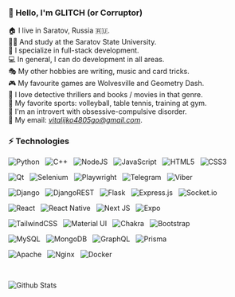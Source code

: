 ### 👋 Hello, I'm GLITCH (or Corruptor)

🏠 I live in Saratov, Russia 🇷🇺. <br />
👨‍💻 And study at the Saratov State University. <br />
🔭 I specialize in full-stack development. <br />
💻 In general, I can do development in all areas. <br />
🎭 My other hobbies are writing, music and card tricks. <br />
🎮 My favourite games are Wolvesville and Geometry Dash. <br />
🔎 I love detective thrillers and books / movies in that genre. <br />
🏐 My favorite sports: volleyball, table tennis, training at gym. <br />
🧠 I'm an introvert with obsessive-compulsive disorder. <br />
📩 My email: *vitalijko4805go@gmail.com*. <br />

### ⚡ Technologies

![Python](https://img.shields.io/badge/python-3670A0?style=for-the-badge&logo=python&logoColor=ffdd54)
&nbsp;
![C++](https://img.shields.io/badge/C%2B%2B-00599C?style=for-the-badge&logo=c%2B%2B&logoColor=white)
&nbsp;
![NodeJS](https://img.shields.io/badge/node.js-6DA55F?style=for-the-badge&logo=node.js&logoColor=white)
&nbsp;
![JavaScript](https://img.shields.io/badge/javascript-%23323330.svg?style=for-the-badge&logo=javascript&logoColor=%23F7DF1E)
&nbsp;
![HTML5](https://img.shields.io/badge/html5-%23E34F26.svg?style=for-the-badge&logo=html5&logoColor=white)
&nbsp;
![CSS3](https://img.shields.io/badge/css3-%231572B6.svg?style=for-the-badge&logo=css3&logoColor=white)

![Qt](https://img.shields.io/badge/Qt-41CD52?style=for-the-badge&logo=qt&logoColor=white)
&nbsp;
![Selenium](https://img.shields.io/badge/Selenium-43B02A?style=for-the-badge&logo=Selenium&logoColor=white)
&nbsp;
![Playwright](https://img.shields.io/badge/Playwright-45ba4b?style=for-the-badge&logo=Playwright&logoColor=white)
&nbsp;
![Telegram](https://img.shields.io/badge/Telegram-2CA5E0?style=for-the-badge&logo=telegram&logoColor=white)
&nbsp;
![Viber](https://img.shields.io/badge/Viber-8B66A9?style=for-the-badge&logo=viber&logoColor=white)

![Django](https://img.shields.io/badge/django-%23092E20.svg?style=for-the-badge&logo=django&logoColor=white)
&nbsp;
![DjangoREST](https://img.shields.io/badge/DJANGO-REST-ff1709?style=for-the-badge&logo=django&logoColor=white&color=ff1709&labelColor=gray)
&nbsp;
![Flask](https://img.shields.io/badge/flask-%23000.svg?style=for-the-badge&logo=flask&logoColor=white)
&nbsp;
![Express.js](https://img.shields.io/badge/express.js-%23404d59.svg?style=for-the-badge&logo=express&logoColor=%2361DAFB)
&nbsp;
![Socket.io](https://img.shields.io/badge/Socket.io-black?style=for-the-badge&logo=socket.io&badgeColor=010101)

![React](https://img.shields.io/badge/react-%2320232a.svg?style=for-the-badge&logo=react&logoColor=%2361DAFB)
&nbsp;
![React Native](https://img.shields.io/badge/react_native-%2320232a.svg?style=for-the-badge&logo=react&logoColor=%2361DAFB)
&nbsp;
![Next JS](https://img.shields.io/badge/Next-black?style=for-the-badge&logo=next.js&logoColor=white)
&nbsp;
![Expo](https://img.shields.io/badge/expo-1C1E24?style=for-the-badge&logo=expo&logoColor=#D04A37)

![TailwindCSS](https://img.shields.io/badge/tailwindcss-%2338B2AC.svg?style=for-the-badge&logo=tailwind-css&logoColor=white)
&nbsp;
![Material UI](https://img.shields.io/badge/Material%20UI-007FFF?style=for-the-badge&logo=mui&logoColor=white)
&nbsp;
![Chakra](https://img.shields.io/badge/chakra-%234ED1C5.svg?style=for-the-badge&logo=chakraui&logoColor=white)
&nbsp;
![Bootstrap](https://img.shields.io/badge/bootstrap-%23563D7C.svg?style=for-the-badge&logo=bootstrap&logoColor=white)
&nbsp;

![MySQL](https://img.shields.io/badge/mysql-%2300f.svg?style=for-the-badge&logo=mysql&logoColor=white)
&nbsp;
![MongoDB](https://img.shields.io/badge/MongoDB-%234ea94b.svg?style=for-the-badge&logo=mongodb&logoColor=white)
&nbsp;
![GraphQL](https://img.shields.io/badge/-GraphQL-E10098?style=for-the-badge&logo=graphql&logoColor=white)
&nbsp;
![Prisma](https://img.shields.io/badge/Prisma-3982CE?style=for-the-badge&logo=Prisma&logoColor=white)

![Apache](https://img.shields.io/badge/apache-%23D42029.svg?style=for-the-badge&logo=apache&logoColor=white)
&nbsp;
![Nginx](https://img.shields.io/badge/nginx-%23009639.svg?style=for-the-badge&logo=nginx&logoColor=white)
&nbsp;
![Docker](https://img.shields.io/badge/docker-%230db7ed.svg?style=for-the-badge&logo=docker&logoColor=white)

<br />

![Github Stats](https://github-readme-stats.vercel.app/api?username=VitalyTheGlitch&show_icons=true&theme=shadow_red)